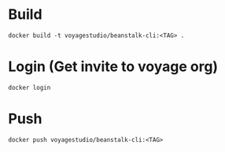 # Build
```
docker build -t voyagestudio/beanstalk-cli:<TAG> .
```
# Login (Get invite to voyage org)
```
docker login  
```
# Push
```
docker push voyagestudio/beanstalk-cli:<TAG>
```